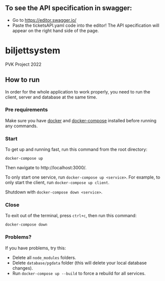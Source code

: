 ## To see the API specification in swagger:
- Go to https://editor.swagger.io/
- Paste the ticketsAPI.yaml code into the editor! The API specification will appear on the right hand side of the page.


# biljettsystem
PVK Project 2022

## How to run
In order for the whole application to work properly, you need to run the client, server and database at the same time.

### Pre requirements
Make sure you have [docker](https://www.docker.com/products/docker-desktop) and [docker-compose](https://docs.docker.com/compose/install/) installed before running any commands.

### Start
To get up and running fast, run this command from the root directory:

```
docker-compose up
```

Then navigate to http://localhost:3000/.

To only start one service, run `docker-compose up <service>`. For example, to only start the client, run `docker-compose up client`.

Shutdown with `docker-compose down <service>`.

### Close
To exit out of the terminal, press `ctrl+c`, then run this command:

```
docker-compose down
```

### Problems?
If you have problems, try this:

* Delete all `node_modules` folders.
* Delete `database/pgdata` folder (this will delete your local database changes).
* Run `docker-compose up --build` to force a rebuild for all services.
